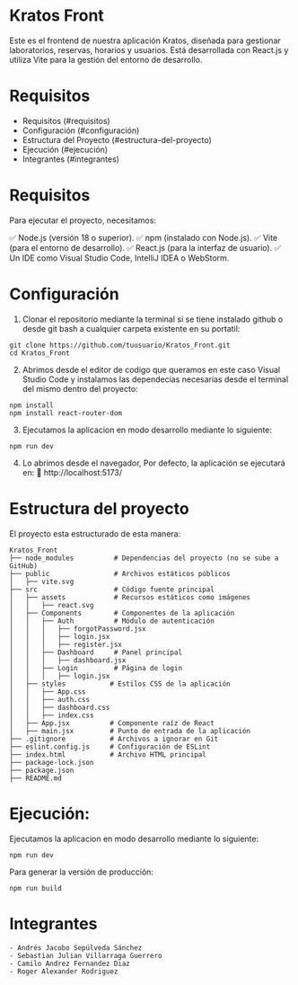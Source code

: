 # Kratos Front
Este es el frontend de nuestra aplicación Kratos, diseñada para gestionar laboratorios, reservas, horarios y usuarios. Está desarrollada con React.js y utiliza Vite para la gestión del entorno de desarrollo.

# Requisitos
- Requisitos (#requisitos)
- Configuración (#configuración)
- Estructura del Proyecto (#estructura-del-proyecto)
- Ejecución (#ejecución)
- Integrantes (#integrantes)

# Requisitos
Para ejecutar el proyecto, necesitamos:

✅ Node.js (versión 18 o superior).
✅ npm (instalado con Node.js).
✅ Vite (para el entorno de desarrollo).
✅ React.js (para la interfaz de usuario).
✅ Un IDE como Visual Studio Code, IntelliJ IDEA o WebStorm.

# Configuración
1. Clonar el repositorio mediante la terminal si se tiene instalado github o desde git bash a cualquier carpeta existente en su portatil:
```text
git clone https://github.com/tuusuario/Kratos_Front.git
cd Kratos_Front
```
2. Abrimos desde el editor de codigo que queramos en este caso Visual Studio Code y instalamos las dependecias necesarias desde el terminal del mismo dentro del proyecto:
```text
npm install
npm install react-router-dom
```
3. Ejecutamos la aplicacion en modo desarrollo mediante lo siguiente:
```text
npm run dev
```
4. Lo abrimos desde el navegador, Por defecto, la aplicación se ejecutará en:
🔗 http://localhost:5173/

# Estructura del proyecto
El proyecto esta estructurado de esta manera:
```text
Kratos_Front
├── node_modules          # Dependencias del proyecto (no se sube a GitHub)
├── public                # Archivos estáticos públicos
│   ├── vite.svg
├── src                   # Código fuente principal
│   ├── assets            # Recursos estáticos como imágenes
│   │   ├── react.svg
│   ├── Components        # Componentes de la aplicación
│   │   ├── Auth          # Módulo de autenticación
│   │   │   ├── forgotPassword.jsx
│   │   │   ├── login.jsx
│   │   │   ├── register.jsx
│   │   ├── Dashboard     # Panel principal
│   │   │   ├── dashboard.jsx
│   │   ├── Login         # Página de login
│   │   │   ├── login.jsx
│   ├── styles           # Estilos CSS de la aplicación
│   │   ├── App.css
│   │   ├── auth.css
│   │   ├── dashboard.css
│   │   ├── index.css
│   ├── App.jsx          # Componente raíz de React
│   ├── main.jsx         # Punto de entrada de la aplicación
├── .gitignore           # Archivos a ignorar en Git
├── eslint.config.js     # Configuración de ESLint
├── index.html           # Archivo HTML principal
├── package-lock.json           
├── package.json           
├── README.md
```

# Ejecución:
Ejecutamos la aplicacion en modo desarrollo mediante lo siguiente:
```text
npm run dev
```
Para generar la versión de producción:
```text
npm run build
```

# Integrantes
    - Andrés Jacobo Sepúlveda Sánchez
    - Sebastian Julian Villarraga Guerrero
    - Camilo Andrez Fernandez Diaz
    - Roger Alexander Rodriguez

